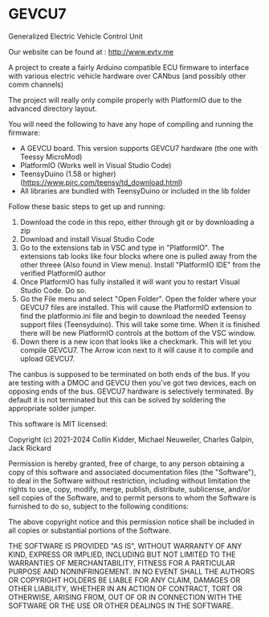 GEVCU7
======

Generalized Electric Vehicle Control Unit

Our website can be found at : http://www.evtv.me

A project to create a fairly Arduino compatible ECU firmware
to interface with various electric vehicle hardware over CANbus
(and possibly other comm channels)

The project will really only compile properly with PlatformIO
due to the advanced directory layout.

You will need the following to have any hope of compiling and running the firmware:
- A GEVCU board. This version supports GEVCU7 hardware (the one with Teessy MicroMod)
- PlatformIO (Works well in Visual Studio Code)
- TeensyDuino (1.58 or higher) (https://www.pjrc.com/teensy/td_download.html)
- All libraries are bundled with TeensyDuino or included in the lib folder

Follow these basic steps to get up and running:
1. Download the code in this repo, either through git or by downloading a zip
2. Download and install Visual Studio Code
3. Go to the extensions tab in VSC and type in "PlatformIO". The extensions tab looks like four blocks where one is pulled away from the other threee (Also found in View menu). Install "PlatformIO IDE" from the verified PlatformIO author
4. Once PlatformIO has fully installed it will want you to restart Visual Studio Code. Do so.
5. Go the File menu and select "Open Folder". Open the folder where your GEVCU7 files are installed. This will cause the PlatformIO extension to find the platformio.ini file and begin to download the needed Teensy support files (Teensyduino). This will take some time. When it is finished there will be new PlatformIO controls at the bottom of the VSC window.
6. Down there is a new icon that looks like a checkmark. This will let you compile GEVCU7. The Arrow icon next to it will cause it to compile and upload GEVCU7. 

The canbus is supposed to be terminated on both ends of the bus. 
If you are testing with a DMOC and GEVCU then you've got two devices, 
each on opposing ends of the bus. GEVCU7 hardware is selectively terminated.
By default it is not terminated but this can be solved by soldering the 
appropriate solder jumper.


This software is MIT licensed:

Copyright (c) 2021-2024 Collin Kidder, Michael Neuweiler, Charles Galpin, Jack Rickard

Permission is hereby granted, free of charge, to any person obtaining
a copy of this software and associated documentation files (the
"Software"), to deal in the Software without restriction, including
without limitation the rights to use, copy, modify, merge, publish,
distribute, sublicense, and/or sell copies of the Software, and to
permit persons to whom the Software is furnished to do so, subject to
the following conditions:

The above copyright notice and this permission notice shall be included
in all copies or substantial portions of the Software.

THE SOFTWARE IS PROVIDED "AS IS", WITHOUT WARRANTY OF ANY KIND,
EXPRESS OR IMPLIED, INCLUDING BUT NOT LIMITED TO THE WARRANTIES OF
MERCHANTABILITY, FITNESS FOR A PARTICULAR PURPOSE AND NONINFRINGEMENT.
IN NO EVENT SHALL THE AUTHORS OR COPYRIGHT HOLDERS BE LIABLE FOR ANY
CLAIM, DAMAGES OR OTHER LIABILITY, WHETHER IN AN ACTION OF CONTRACT,
TORT OR OTHERWISE, ARISING FROM, OUT OF OR IN CONNECTION WITH THE
SOFTWARE OR THE USE OR OTHER DEALINGS IN THE SOFTWARE.

